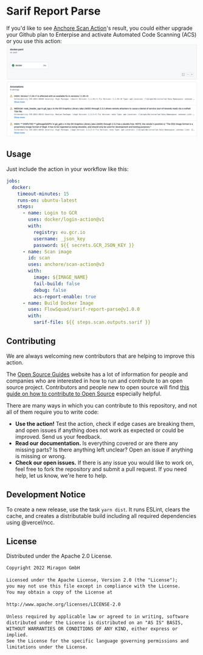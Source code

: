 # Sarif Report Parse

If you'd like to see [Anchore Scan Action](https://github.com/anchore/scan-action)'s result, you could either upgrade your Github plan to Enterpise and activate Automated Code Scanning (ACS) or you use this action:
![Action Result](docs/img/action-result-screenshot.png)

## Usage

Just include the action in your workflow like this:

```yaml
jobs:
  docker:
    timeout-minutes: 15
    runs-on: ubuntu-latest
    steps:
      - name: Login to GCR
        uses: docker/login-action@v1
        with:
          registry: eu.gcr.io
          username: _json_key
          password: ${{ secrets.GCR_JSON_KEY }}
      - name: Scan image
        id: scan
        uses: anchore/scan-action@v3
        with:
          image: ${IMAGE_NAME}
          fail-build: false
          debug: false
          acs-report-enable: true
      - name: Build Docker Image
        uses: FlowSquad/sarif-report-parse@v1.0.0
        with:
          sarif-file: ${{ steps.scan.outputs.sarif }}
```

## Contributing

We are always welcoming new contributors that are helping to improve this action.

The [Open Source Guides](https://opensource.guide/) website has a lot of information for people and companies who are 
interested in how to run and contribute to an open source project. Contributors and people new to open source will find 
[this guide on how to contribute to Open Source](https://opensource.guide/how-to-contribute/) especially helpful.

There are many ways in which you can contribute to this repository, and not all of them require you to write code:

- **Use the action!** Test the action, check if edge cases are breaking them, and open issues if anything does not work 
  as expected or could be improved. Send us your feedback.
- **Read our documentation.** Is everything covered or are there any missing parts? Is there anything left unclear?
  Open an issue if anything is missing or wrong.
- **Check our open issues.** If there is any issue you would like to work on, feel free to fork the repository and 
  submit a pull request. If you need help, let us know, we're here to help.
  
## Development Notice

To create a new release, use the task `yarn dist`. It runs ESLint, clears the cache, and creates a distributable build
including all required dependencies using @vercel/ncc.

## License

Distributed under the Apache 2.0 License.

```
Copyright 2022 Miragon GmbH

Licensed under the Apache License, Version 2.0 (the "License");
you may not use this file except in compliance with the License.
You may obtain a copy of the License at

http://www.apache.org/licenses/LICENSE-2.0

Unless required by applicable law or agreed to in writing, software
distributed under the License is distributed on an "AS IS" BASIS,
WITHOUT WARRANTIES OR CONDITIONS OF ANY KIND, either express or implied.
See the License for the specific language governing permissions and
limitations under the License.
```
